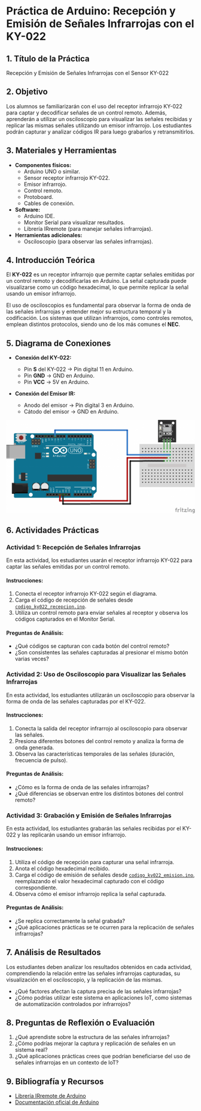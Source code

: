 # Práctica de Arduino: Recepción y Emisión de Señales Infrarrojas con el KY-022

## 1. Título de la Práctica
Recepción y Emisión de Señales Infrarrojas con el Sensor KY-022

## 2. Objetivo
Los alumnos se familiarizarán con el uso del receptor infrarrojo KY-022 para captar y decodificar señales de un control remoto. Además, aprenderán a utilizar un osciloscopio para visualizar las señales recibidas y replicar las mismas señales utilizando un emisor infrarrojo. Los estudiantes podrán capturar y analizar códigos IR para luego grabarlos y retransmitirlos.

## 3. Materiales y Herramientas
- **Componentes físicos:**
  - Arduino UNO o similar.
  - Sensor receptor infrarrojo KY-022.
  - Emisor infrarrojo.
  - Control remoto.
  - Protoboard.
  - Cables de conexión.
- **Software:**
  - Arduino IDE.
  - Monitor Serial para visualizar resultados.
  - Librería IRremote (para manejar señales infrarrojas).
- **Herramientas adicionales:**
  - Osciloscopio (para observar las señales infrarrojas).

## 4. Introducción Teórica
El **KY-022** es un receptor infrarrojo que permite captar señales emitidas por un control remoto y decodificarlas en Arduino. La señal capturada puede visualizarse como un código hexadecimal, lo que permite replicar la señal usando un emisor infrarrojo.

El uso de osciloscopios es fundamental para observar la forma de onda de las señales infrarrojas y entender mejor su estructura temporal y la codificación. Los sistemas que utilizan infrarrojos, como controles remotos, emplean distintos protocolos, siendo uno de los más comunes el **NEC**.

## 5. Diagrama de Conexiones
- **Conexión del KY-022:**
  - Pin **S** del KY-022 → Pin digital 11 en Arduino.
  - Pin **GND** → GND en Arduino.
  - Pin **VCC** → 5V en Arduino.

- **Conexión del Emisor IR:**
  - Anodo del emisor → Pin digital 3 en Arduino.
  - Cátodo del emisor → GND en Arduino.

![ky022](Diagrama/ky022.jpg)

## 6. Actividades Prácticas

### Actividad 1: Recepción de Señales Infrarrojas
En esta actividad, los estudiantes usarán el receptor infrarrojo KY-022 para captar las señales emitidas por un control remoto.

#### Instrucciones:
1. Conecta el receptor infrarrojo KY-022 según el diagrama.
2. Carga el código de recepción de señales desde [`codigo_ky022_recepcion.ino`](Codigo/codigo_ky022_recepcion.ino).
3. Utiliza un control remoto para enviar señales al receptor y observa los códigos capturados en el Monitor Serial.

#### Preguntas de Análisis:
- ¿Qué códigos se capturan con cada botón del control remoto?
- ¿Son consistentes las señales capturadas al presionar el mismo botón varias veces?

### Actividad 2: Uso de Osciloscopio para Visualizar las Señales Infrarrojas
En esta actividad, los estudiantes utilizarán un osciloscopio para observar la forma de onda de las señales capturadas por el KY-022.

#### Instrucciones:
1. Conecta la salida del receptor infrarrojo al osciloscopio para observar las señales.
2. Presiona diferentes botones del control remoto y analiza la forma de onda generada.
3. Observa las características temporales de las señales (duración, frecuencia de pulso).

#### Preguntas de Análisis:
- ¿Cómo es la forma de onda de las señales infrarrojas?
- ¿Qué diferencias se observan entre los distintos botones del control remoto?

### Actividad 3: Grabación y Emisión de Señales Infrarrojas
En esta actividad, los estudiantes grabarán las señales recibidas por el KY-022 y las replicarán usando un emisor infrarrojo.

#### Instrucciones:
1. Utiliza el código de recepción para capturar una señal infrarroja.
2. Anota el código hexadecimal recibido.
3. Carga el código de emisión de señales desde [`codigo_ky022_emision.ino`](Codigo/codigo_ky022_emision.ino), reemplazando el valor hexadecimal capturado con el código correspondiente.
4. Observa cómo el emisor infrarrojo replica la señal capturada.

#### Preguntas de Análisis:
- ¿Se replica correctamente la señal grabada?
- ¿Qué aplicaciones prácticas se te ocurren para la replicación de señales infrarrojas?

## 7. Análisis de Resultados
Los estudiantes deben analizar los resultados obtenidos en cada actividad, comprendiendo la relación entre las señales infrarrojas capturadas, su visualización en el osciloscopio, y la replicación de las mismas.

- ¿Qué factores afectan la captura precisa de las señales infrarrojas?
- ¿Cómo podrías utilizar este sistema en aplicaciones IoT, como sistemas de automatización controlados por infrarrojos?

## 8. Preguntas de Reflexión o Evaluación
1. ¿Qué aprendiste sobre la estructura de las señales infrarrojas?
2. ¿Cómo podrías mejorar la captura y replicación de señales en un sistema real?
3. ¿Qué aplicaciones prácticas crees que podrían beneficiarse del uso de señales infrarrojas en un contexto de IoT?

## 9. Bibliografía y Recursos
- [Librería IRremote de Arduino](https://github.com/Arduino-IRremote/Arduino-IRremote)
- [Documentación oficial de Arduino](https://www.arduino.cc/reference/en/)
